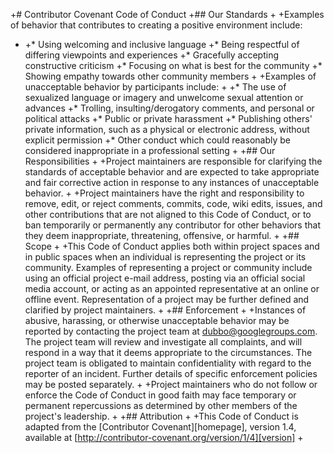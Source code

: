 +\# Contributor Covenant Code of Conduct +\#\# Our Standards + +Examples
of behavior that contributes to creating a positive environment include:
+ +\* Using welcoming and inclusive language +\* Being respectful of
differing viewpoints and experiences +\* Gracefully accepting
constructive criticism +\* Focusing on what is best for the community
+\* Showing empathy towards other community members + +Examples of
unacceptable behavior by participants include: + +\* The use of
sexualized language or imagery and unwelcome sexual attention or
advances +\* Trolling, insulting/derogatory comments, and personal or
political attacks +\* Public or private harassment +\* Publishing
others' private information, such as a physical or electronic address,
without explicit permission +\* Other conduct which could reasonably be
considered inappropriate in a professional setting + +\#\# Our
Responsibilities + +Project maintainers are responsible for clarifying
the standards of acceptable behavior and are expected to take
appropriate and fair corrective action in response to any instances of
unacceptable behavior. + +Project maintainers have the right and
responsibility to remove, edit, or reject comments, commits, code, wiki
edits, issues, and other contributions that are not aligned to this Code
of Conduct, or to ban temporarily or permanently any contributor for
other behaviors that they deem inappropriate, threatening, offensive, or
harmful. + +\#\# Scope + +This Code of Conduct applies both within
project spaces and in public spaces when an individual is representing
the project or its community. Examples of representing a project or
community include using an official project e-mail address, posting via
an official social media account, or acting as an appointed
representative at an online or offline event. Representation of a
project may be further defined and clarified by project maintainers. +
+\#\# Enforcement + +Instances of abusive, harassing, or otherwise
unacceptable behavior may be reported by contacting the project team at
dubbo@googlegroups.com. The project team will review and investigate all
complaints, and will respond in a way that it deems appropriate to the
circumstances. The project team is obligated to maintain confidentiality
with regard to the reporter of an incident. Further details of specific
enforcement policies may be posted separately. + +Project maintainers
who do not follow or enforce the Code of Conduct in good faith may face
temporary or permanent repercussions as determined by other members of
the project's leadership. + +\#\# Attribution + +This Code of Conduct is
adapted from the [Contributor Covenant][homepage], version 1.4,
available at [http://contributor-covenant.org/version/1/4][version] +

